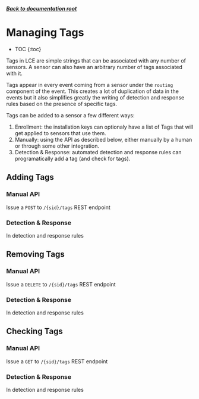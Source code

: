 ***[Back to documentation root](README.md)***

# Managing Tags

* TOC
{:toc}

Tags in LCE are simple strings that can be associated with any number of sensors. A sensor can also have an arbitrary number
of tags associated with it.

Tags appear in every event coming from a sensor under the `routing` component of the event. This creates a lot of
duplication of data in the events but it also simplifies greatly the writing of detection and response rules based
on the presence of specific tags.

Tags can be added to a sensor a few different ways:
1. Enrollment: the installation keys can optionaly have a list of Tags that will get applied to sensors that use them.
1. Manually: using the API as described below, either manually by a human or through some other integration.
1. Detection & Response: automated detection and response rules can programatically add a tag (and check for tags).

## Adding Tags

### Manual API
Issue a `POST` to `/{sid}/tags` REST endpoint

### Detection & Response
In detection and response rules

## Removing Tags

### Manual API
Issue a `DELETE` to `/{sid}/tags` REST endpoint

### Detection & Response
In detection and response rules

## Checking Tags

### Manual API
Issue a `GET` to `/{sid}/tags` REST endpoint

### Detection & Response
In detection and response rules
